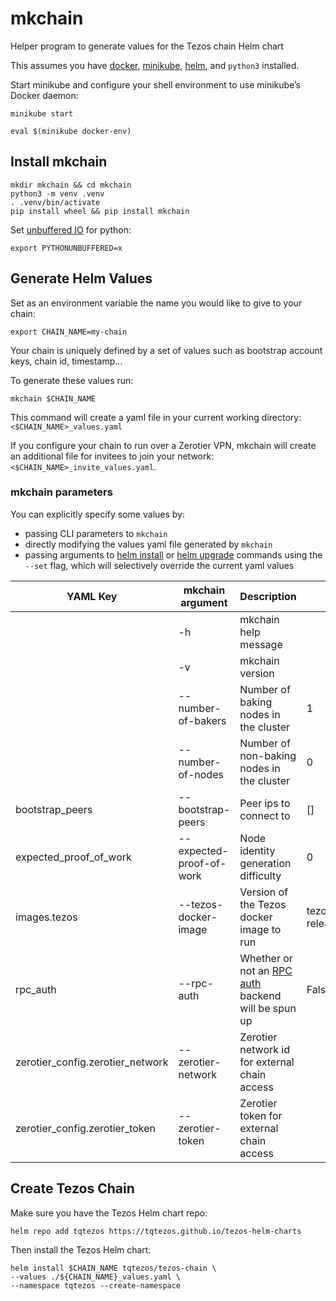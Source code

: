 # mkchain

Helper program to generate values for the Tezos chain Helm chart

This assumes you have [docker](https://docs.docker.com/get-docker/), [minikube](https://minikube.sigs.k8s.io/docs/), [helm](https://helm.sh/), and `python3` installed.

Start minikube and configure your shell environment to use minikube’s Docker daemon:

```shell
minikube start

eval $(minikube docker-env)
```

## Install mkchain

```shell
mkdir mkchain && cd mkchain
python3 -m venv .venv
. .venv/bin/activate
pip install wheel && pip install mkchain
```

Set [unbuffered IO](https://docs.python.org/3.6/using/cmdline.html#envvar-PYTHONUNBUFFERED) for python:

```shell
export PYTHONUNBUFFERED=x
```

## Generate Helm Values

Set as an environment variable the name you would like to give to your chain:

```shell
export CHAIN_NAME=my-chain
```

Your chain is uniquely defined by a set of values such as bootstrap account keys, chain id, timestamp...

To generate these values run:

```shell
mkchain $CHAIN_NAME
```

This command will create a yaml file in your current working directory: `<$CHAIN_NAME>_values.yaml`

If you configure your chain to run over a Zerotier VPN, mkchain will create an additional file for invitees to join your network: `<$CHAIN_NAME>_invite_values.yaml`.

### mkchain parameters

You can explicitly specify some values by:

- passing CLI parameters to `mkchain`
- directly modifying the values yaml file generated by `mkchain`
- passing arguments to [helm install](https://helm.sh/docs/helm/helm_install/) or [helm upgrade](https://helm.sh/docs/helm/helm_upgrade/) commands using the `--set` flag, which will selectively override the current yaml values

| YAML Key                         | mkchain argument         | Description                                                                 | Default                |
| -------------------------------- | ------------------------ | --------------------------------------------------------------------------- | ---------------------- |
|                                  | -h                       | mkchain help message                                                        |                        |
|                                  | -v                       | mkchain version                                                             |                        |
|                                  | --number-of-bakers       | Number of baking nodes in the cluster                                       | 1                      |
|                                  | --number-of-nodes        | Number of non-baking nodes in the cluster                                   | 0                      |
| bootstrap_peers                  | --bootstrap-peers        | Peer ips to connect to                                                      | []                     |
| expected_proof_of_work           | --expected-proof-of-work | Node identity generation difficulty                                         | 0                      |
| images.tezos                     | --tezos-docker-image     | Version of the Tezos docker image to run                                    | tezos/tezos:v8-release |
| rpc_auth                         | --rpc-auth               | Whether or not an [RPC auth](../rpc-auth/README.md) backend will be spun up | False                  |
| zerotier_config.zerotier_network | --zerotier-network       | Zerotier network id for external chain access                               |                        |
| zerotier_config.zerotier_token   | --zerotier-token         | Zerotier token for external chain access                                    |                        |

## Create Tezos Chain

Make sure you have the Tezos Helm chart repo:

```shell
helm repo add tqtezos https://tqtezos.github.io/tezos-helm-charts
```

Then install the Tezos Helm chart:

```shell
helm install $CHAIN_NAME tqtezos/tezos-chain \
--values ./${CHAIN_NAME}_values.yaml \
--namespace tqtezos --create-namespace
```
